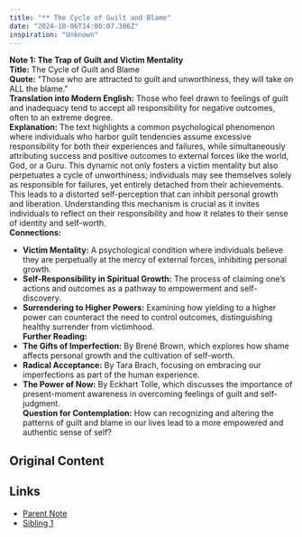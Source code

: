 ```yaml
---
title: "** The Cycle of Guilt and Blame"
date: "2024-10-06T14:00:07.306Z"
inspiration: "Unknown"
---
```



**Note 1: The Trap of Guilt and Victim Mentality**  
**Title:** The Cycle of Guilt and Blame  
**Quote:** "Those who are attracted to guilt and unworthiness, they will take on ALL the blame."  
**Translation into Modern English:** Those who feel drawn to feelings of guilt and inadequacy tend to accept all responsibility for negative outcomes, often to an extreme degree.  
**Explanation:** The text highlights a common psychological phenomenon where individuals who harbor guilt tendencies assume excessive responsibility for both their experiences and failures, while simultaneously attributing success and positive outcomes to external forces like the world, God, or a Guru. This dynamic not only fosters a victim mentality but also perpetuates a cycle of unworthiness; individuals may see themselves solely as responsible for failures, yet entirely detached from their achievements. This leads to a distorted self-perception that can inhibit personal growth and liberation. Understanding this mechanism is crucial as it invites individuals to reflect on their responsibility and how it relates to their sense of identity and self-worth.  
**Connections:**  
- **Victim Mentality:** A psychological condition where individuals believe they are perpetually at the mercy of external forces, inhibiting personal growth.  
- **Self-Responsibility in Spiritual Growth:** The process of claiming one’s actions and outcomes as a pathway to empowerment and self-discovery.  
- **Surrendering to Higher Powers:** Examining how yielding to a higher power can counteract the need to control outcomes, distinguishing healthy surrender from victimhood.  
**Further Reading:**  
- **The Gifts of Imperfection:** By Brené Brown, which explores how shame affects personal growth and the cultivation of self-worth.  
- **Radical Acceptance:** By Tara Brach, focusing on embracing our imperfections as part of the human experience.  
- **The Power of Now:** By Eckhart Tolle, which discusses the importance of present-moment awareness in overcoming feelings of guilt and self-judgment.  
**Question for Contemplation:** How can recognizing and altering the patterns of guilt and blame in our lives lead to a more empowered and authentic sense of self?

## Original Content



## Links

- [Parent Note](/parent-note.md)
- [Sibling 1](/zettel1.md)
